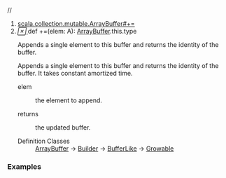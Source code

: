 //
<ol>
<li><a href="https://www.scala-lang.org/api/2.12.3/scala/collection/mutable/ArrayBuffer.html#+=(elem:A):ArrayBuffer.this.type">scala.collection.mutable.ArrayBuffer#+=</a></li>
<li name="scala.collection.mutable.ArrayBuffer#+=" visbl="pub" class="indented0 " data-isabs="false" fullcomment="yes" group="Ungrouped"> <a id="+=(elem:A):ArrayBuffer.this.type"></a><a id="+=(A):ArrayBuffer.this.type"></a> <span class="permalink"> <a href="../../../scala/collection/mutable/ArrayBuffer.html#+=(elem:A):ArrayBuffer.this.type" title="Permalink"> <i class="material-icons"></i> </a> </span> <span class="modifier_kind"> <span class="modifier"></span> <span class="kind">def</span> </span> <span class="symbol"> <span title="gt4s: $plus$eq" class="name">+=</span><span class="params">(<span name="elem">elem: <span class="extype" name="scala.collection.mutable.ArrayBuffer.A">A</span></span>)</span><span class="result">: <a href="" class="extype" name="scala.collection.mutable.ArrayBuffer">ArrayBuffer</a>.this.type</span> </span> <p class="shortcomment cmt">Appends a single element to this buffer and returns the identity of the buffer.</p>
 <div class="fullcomment">
  <div class="comment cmt">
   <p>Appends a single element to this buffer and returns the identity of the buffer. It takes constant amortized time. </p>
  </div>
  <dl class="paramcmts block">
   <dt class="param">
    elem
   </dt>
   <dd class="cmt">
    <p>the element to append.</p>
   </dd>
   <dt>
    returns
   </dt>
   <dd class="cmt">
    <p>the updated buffer.</p>
   </dd>
  </dl>
  <dl class="attributes block"> 
   <dt>
    Definition Classes
   </dt>
   <dd>
    <a href="" class="extype" name="scala.collection.mutable.ArrayBuffer">ArrayBuffer</a> → 
    <a href="Builder.html" class="extype" name="scala.collection.mutable.Builder">Builder</a> → 
    <a href="BufferLike.html" class="extype" name="scala.collection.mutable.BufferLike">BufferLike</a> → 
    <a href="../generic/Growable.html" class="extype" name="scala.collection.generic.Growable">Growable</a>
   </dd>
  </dl>
 </div> </li>
        </ol>


### Examples















